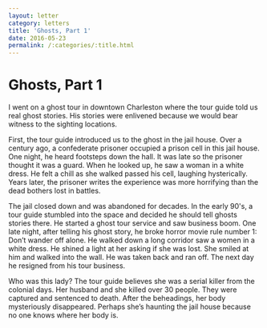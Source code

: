```yaml
---
layout: letter
category: letters
title: 'Ghosts, Part 1'
date: 2016-05-23
permalink: /:categories/:title.html
---
```


# Ghosts, Part 1

I went on a ghost tour in downtown Charleston where the tour guide told us real ghost stories. His stories were enlivened because we would bear witness to the sighting locations.

First, the tour guide introduced us to the ghost in the jail house. Over a century ago, a confederate prisoner occupied a prison cell in this jail house. One night, he heard footsteps down the hall. It was late so the prisoner thought it was a guard. When he looked up, he saw a woman in a white dress. He felt a chill as she walked passed his cell, laughing hysterically. Years later, the prisoner writes the experience was more horrifying than the dead bothers lost in battles.

The jail closed down and was abandoned for decades. In the early 90's, a tour guide stumbled into the space and decided he should tell ghosts stories there. He started a ghost tour service and saw business boom. One late night, after telling his ghost story, he broke horror movie rule number 1: Don’t wander off alone. He walked down a long corridor saw a women in a white dress. He shined a light at her asking if she was lost. She smiled at him and walked into the wall. He was taken back and ran off. The next day he resigned from his tour business.

Who was this lady? The tour guide believes she was a serial killer from the colonial days. Her husband and she killed over 30 people. They were captured and sentenced to death. After the beheadings, her body mysteriously disappeared. Perhaps she’s haunting the jail house because no one knows where her body is.
